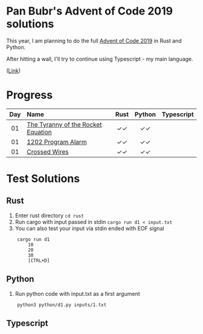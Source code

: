 Pan Bubr's Advent of Code 2019 solutions
=========================================

This year, I am planning to do the full [Advent of Code 2019](https://adventofcode.com/2019/) in Rust and Python. 

After hitting a wall, I'll try to continue using Typescript - my main language.

([Link](https://github.com/Pan-Bubr/advent-of-code-2019/))

# Progress

| Day | Name | Rust | Python | Typescript | 
|:---:|:---|:---:|:---:|:---:|
| 01 | [The Tyranny of the Rocket Equation][day01] | ✓✓ | ✓✓ | |
| 01 | [1202 Program Alarm][day02] | ✓✓ | ✓✓ | |
| 01 | [Crossed Wires][day03] | ✓✓ | ✓✓ | |

# Test Solutions

## Rust
1. Enter rust directory `cd rust`
2. Run cargo with input passed in stdin `cargo run d1 < input.txt`
3. You can also test your input via stdin ended with EOF signal
```
    cargo run d1
        10
        20
        30
        [CTRL+D]
```

## Python
1. Run python code with input.txt as a first argument
```
    python3 python/d1.py inputs/1.txt
```

## Typescript



[day01]: https://adventofcode.com/2019/day/1
[day02]: https://adventofcode.com/2019/day/2
[day03]: https://adventofcode.com/2019/day/3
[day04]: https://adventofcode.com/2019/day/4
[day05]: https://adventofcode.com/2019/day/5
[day06]: https://adventofcode.com/2019/day/6
[day07]: https://adventofcode.com/2019/day/7
[day08]: https://adventofcode.com/2019/day/8
[day09]: https://adventofcode.com/2019/day/9
[day10]: https://adventofcode.com/2019/day/10
[day11]: https://adventofcode.com/2019/day/11
[day12]: https://adventofcode.com/2019/day/12
[day13]: https://adventofcode.com/2019/day/13
[day14]: https://adventofcode.com/2019/day/14
[day15]: https://adventofcode.com/2019/day/15
[day16]: https://adventofcode.com/2019/day/16
[day17]: https://adventofcode.com/2019/day/17
[day18]: https://adventofcode.com/2019/day/18
[day19]: https://adventofcode.com/2019/day/19
[day20]: https://adventofcode.com/2019/day/20
[day21]: https://adventofcode.com/2019/day/21
[day22]: https://adventofcode.com/2019/day/22
[day23]: https://adventofcode.com/2019/day/23
[day24]: https://adventofcode.com/2019/day/24
[day25]: https://adventofcode.com/2019/day/25